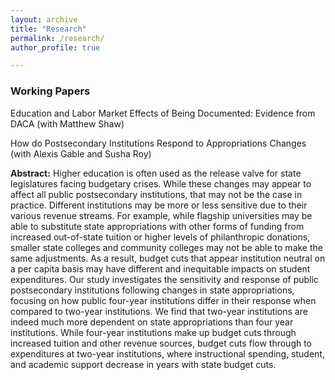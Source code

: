 ```yaml
---
layout: archive
title: "Research"
permalink: /research/
author_profile: true

---
```


### Working Papers

Education and Labor Market Effects of Being Documented: Evidence from DACA (with Matthew Shaw)

How do Postsecondary Institutions Respond to Appropriations Changes (with Alexis Gable and Susha Roy)

**Abstract:** Higher education is often used as the release valve for state legislatures facing budgetary crises. While these changes may appear to affect all public postsecondary institutions, that may not be the case in practice. Different institutions may be more or less sensitive due to their various revenue streams. For example, while flagship universities may be able to substitute state appropriations with other forms of funding from increased out-of-state tuition or higher levels of philanthropic donations, smaller state colleges and community colleges may not be able to make the same adjustments. As a result, budget cuts that appear institution neutral on a per capita basis may have different and inequitable impacts on student expenditures. Our study investigates the sensitivity and response of public postsecondary institutions following changes in state appropriations, focusing on how public four-year institutions differ in their response when compared to two-year institutions. We find that two-year institutions are indeed much more dependent on state appropriations than four year institutions. While four-year institutions make up budget cuts through increased tuition and other revenue sources, budget cuts flow through to expenditures at two-year institutions, where instructional spending, student, and academic support decrease in years with state budget cuts.
